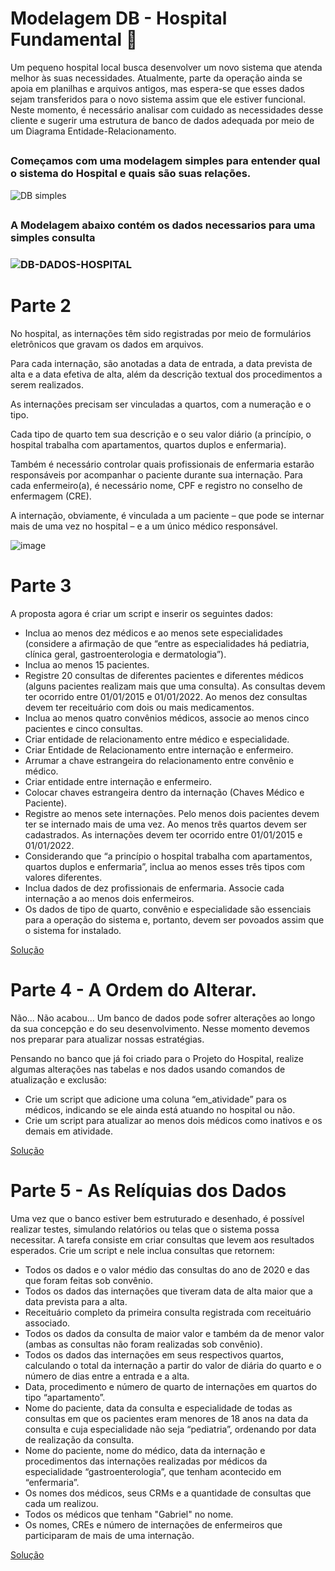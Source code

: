 # Modelagem DB - Hospital Fundamental 🏣

Um pequeno hospital local busca desenvolver um novo sistema que atenda melhor às suas necessidades. Atualmente, parte da operação ainda se apoia em planilhas e arquivos antigos, mas espera-se que esses dados sejam transferidos para o novo sistema assim que ele estiver funcional. Neste momento, é necessário analisar com cuidado as necessidades desse cliente e sugerir uma estrutura de banco de dados adequada por meio de um Diagrama Entidade-Relacionamento.

##

<h3> Começamos com uma modelagem simples para entender qual o sistema do Hospital e quais são suas relações. </h3>

![DB simples](https://user-images.githubusercontent.com/92994715/200135311-6629353c-18ae-4ef8-be59-b71b113038b2.png)

##

<h3> A Modelagem abaixo contém os dados necessarios para uma simples consulta <h3>

![DB-DADOS-HOSPITAL](https://user-images.githubusercontent.com/92994715/200135648-a5ee91eb-d1d4-44f6-aaf9-b943e51ce427.png)

##

# Parte 2 
No hospital, as internações têm sido registradas por meio de formulários eletrônicos que gravam os dados em arquivos.

Para cada internação, são anotadas a data de entrada, a data prevista de alta e a data efetiva de alta, além da descrição textual dos procedimentos a serem realizados.

As internações precisam ser vinculadas a quartos, com a numeração e o tipo.

Cada tipo de quarto tem sua descrição e o seu valor diário (a princípio, o hospital trabalha com apartamentos, quartos duplos e enfermaria).

Também é necessário controlar quais profissionais de enfermaria estarão responsáveis por acompanhar o paciente durante sua internação. Para cada enfermeiro(a), é necessário nome, CPF e registro no conselho de enfermagem (CRE).

A internação, obviamente, é vinculada a um paciente – que pode se internar mais de uma vez no hospital – e a um único médico responsável.

![image](https://user-images.githubusercontent.com/92994715/210781481-4ec6d64b-4259-4c64-959a-afa625868748.png)


# Parte 3

A proposta agora é criar um script e inserir os seguintes dados:

- Inclua ao menos dez médicos e ao menos sete especialidades (considere a afirmação de que “entre as especialidades há pediatria, clínica geral, gastroenterologia e dermatologia”).
- Inclua ao menos 15 pacientes.
- Registre 20 consultas de diferentes pacientes e diferentes médicos (alguns pacientes realizam mais que uma consulta). As consultas devem ter ocorrido entre 01/01/2015 e 01/01/2022. Ao menos dez consultas devem ter receituário com dois ou mais medicamentos.
- Inclua ao menos quatro convênios médicos, associe ao menos cinco pacientes e cinco consultas.
- Criar entidade de relacionamento entre médico e especialidade. 
- Criar Entidade de Relacionamento entre internação e enfermeiro. 
- Arrumar a chave estrangeira do relacionamento entre convênio e médico.
- Criar entidade entre internação e enfermeiro.
- Colocar chaves estrangeira dentro da internação (Chaves Médico e Paciente).
- Registre ao menos sete internações. Pelo menos dois pacientes devem ter se internado mais de uma vez. Ao menos três quartos devem ser cadastrados. As internações devem ter ocorrido entre 01/01/2015 e 01/01/2022.
- Considerando que “a princípio o hospital trabalha com apartamentos, quartos duplos e enfermaria”, inclua ao menos esses três tipos com valores diferentes.
- Inclua dados de dez profissionais de enfermaria. Associe cada internação a ao menos dois enfermeiros.
- Os dados de tipo de quarto, convênio e especialidade são essenciais para a operação do sistema e, portanto, devem ser povoados assim que o sistema for instalado.

[Solução](https://github.com/IsaRosseto/Modelagem-DB-HospitalFundamental/blob/main/hospital_fundamental.sql)

# Parte 4 - A Ordem do Alterar.
Não... Não acabou...
Um banco de dados pode sofrer alterações ao longo da sua concepção e do seu desenvolvimento. Nesse momento devemos nos preparar para atualizar nossas estratégias.

Pensando no banco que já foi criado para o Projeto do Hospital, realize algumas alterações nas tabelas e nos dados usando comandos de atualização e exclusão:
- Crie um script que adicione uma coluna “em_atividade” para os médicos, indicando se ele ainda está atuando no hospital ou não. 
- Crie um script para atualizar ao menos dois médicos como inativos e os demais em atividade.

[Solução](https://github.com/IsaRosseto/Modelagem-DB-HospitalFundamental/blob/main/hospital_fundamental.sql)

# Parte 5 - As Relíquias dos Dados
Uma vez que o banco estiver bem estruturado e desenhado, é possível realizar testes, simulando relatórios ou telas que o sistema possa necessitar. A tarefa consiste em criar consultas que levem aos resultados esperados.
Crie um script e nele inclua consultas que retornem:
- Todos os dados e o valor médio das consultas do ano de 2020 e das que foram feitas sob convênio.
- Todos os dados das internações que tiveram data de alta maior que a data prevista para a alta.
- Receituário completo da primeira consulta registrada com receituário associado.
- Todos os dados da consulta de maior valor e também da de menor valor (ambas as consultas não foram realizadas sob convênio).
- Todos os dados das internações em seus respectivos quartos, calculando o total da internação a partir do valor de diária do quarto e o número de dias entre a entrada e a alta.
- Data, procedimento e número de quarto de internações em quartos do tipo “apartamento”.
- Nome do paciente, data da consulta e especialidade de todas as consultas em que os pacientes eram menores de 18 anos na data da consulta e cuja especialidade não seja “pediatria”, ordenando por data de realização da consulta.
- Nome do paciente, nome do médico, data da internação e procedimentos das internações realizadas por médicos da especialidade “gastroenterologia”, que tenham acontecido em “enfermaria”.
- Os nomes dos médicos, seus CRMs e a quantidade de consultas que cada um realizou.
- Todos os médicos que tenham "Gabriel" no nome. 
- Os nomes, CREs e número de internações de enfermeiros que participaram de mais de uma internação.

[Solução](https://github.com/IsaRosseto/Modelagem-DB-HospitalFundamental/blob/main/hospital_fundamental.sql)
